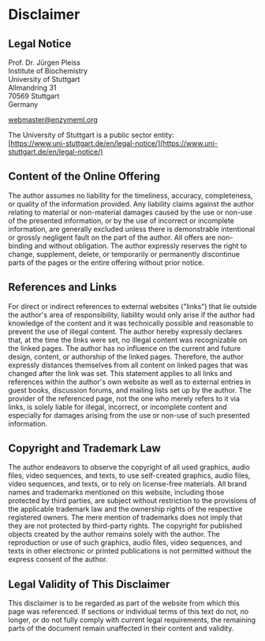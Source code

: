 # Disclaimer

## Legal Notice

Prof. Dr. Jürgen Pleiss  
Institute of Biochemistry  
University of Stuttgart  
Allmandring 31  
70569 Stuttgart  
Germany

webmaster@enzymeml.org

The University of Stuttgart is a public sector entity:  
[https://www.uni-stuttgart.de/en/legal-notice/](https://www.uni-stuttgart.de/en/legal-notice/)


## Content of the Online Offering
The author assumes no liability for the timeliness, accuracy, completeness, or quality of the information provided. Any liability claims against the author relating to material or non-material damages caused by the use or non-use of the presented information, or by the use of incorrect or incomplete information, are generally excluded unless there is demonstrable intentional or grossly negligent fault on the part of the author. All offers are non-binding and without obligation. The author expressly reserves the right to change, supplement, delete, or temporarily or permanently discontinue parts of the pages or the entire offering without prior notice.

## References and Links
For direct or indirect references to external websites ("links") that lie outside the author's area of responsibility, liability would only arise if the author had knowledge of the content and it was technically possible and reasonable to prevent the use of illegal content. The author hereby expressly declares that, at the time the links were set, no illegal content was recognizable on the linked pages. The author has no influence on the current and future design, content, or authorship of the linked pages. Therefore, the author expressly distances themselves from all content on linked pages that was changed after the link was set. This statement applies to all links and references within the author's own website as well as to external entries in guest books, discussion forums, and mailing lists set up by the author. The provider of the referenced page, not the one who merely refers to it via links, is solely liable for illegal, incorrect, or incomplete content and especially for damages arising from the use or non-use of such presented information.

## Copyright and Trademark Law
The author endeavors to observe the copyright of all used graphics, audio files, video sequences, and texts, to use self-created graphics, audio files, video sequences, and texts, or to rely on license-free materials. All brand names and trademarks mentioned on this website, including those protected by third parties, are subject without restriction to the provisions of the applicable trademark law and the ownership rights of the respective registered owners. The mere mention of trademarks does not imply that they are not protected by third-party rights. The copyright for published objects created by the author remains solely with the author. The reproduction or use of such graphics, audio files, video sequences, and texts in other electronic or printed publications is not permitted without the express consent of the author.

## Legal Validity of This Disclaimer
This disclaimer is to be regarded as part of the website from which this page was referenced. If sections or individual terms of this text do not, no longer, or do not fully comply with current legal requirements, the remaining parts of the document remain unaffected in their content and validity.